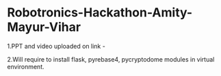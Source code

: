 # Robotronics-Hackathon-Amity-Mayur-Vihar

1.PPT and video uploaded on link - 

2.Will require to install flask, pyrebase4, pycryptodome modules in virtual environment.

